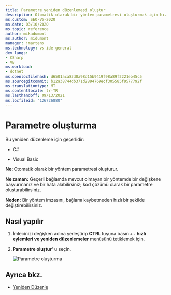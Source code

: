 ```yaml
---
title: Parametre yeniden düzenlemesi oluştur
description: Otomatik olarak bir yöntem parametresi oluşturmak için hızlı eylemler ve yeniden düzenlemeler menüsünü nasıl kullanacağınızı öğrenin.
ms.custom: SEO-VS-2020
ms.date: 03/10/2020
ms.topic: reference
author: mikadumont
ms.author: midumont
manager: jmartens
ms.technology: vs-ide-general
dev_langs:
- CSharp
- VB
ms.workload:
- dotnet
ms.openlocfilehash: d6501aca83d0a98d15b9419f98a89f2221eb45c5
ms.sourcegitcommit: b12a38744db371d2894769ecf305585f9577792f
ms.translationtype: MT
ms.contentlocale: tr-TR
ms.lasthandoff: 09/13/2021
ms.locfileid: "126726880"
---
```

# <a name="generate-parameter"></a>Parametre oluşturma

Bu yeniden düzenleme için geçerlidir:

- C#

- Visual Basic

**Ne:** Otomatik olarak bir yöntem parametresi oluşturur.

**Ne zaman:** Geçerli bağlamda mevcut olmayan bir yöntemde bir değişkene başvurmanız ve bir hata alabilirsiniz; kod çözümü olarak bir parametre oluşturabilirsiniz. 

**Neden:** Bir yöntem imzasını, bağlamı kaybetmeden hızlı bir şekilde değiştirebilirsiniz.

## <a name="how-to"></a>Nasıl yapılır

1. İmlecinizi değişken adına yerleştirip **CTRL** tuşuna basın + **.** **hızlı eylemleri ve yeniden düzenlemeler** menüsünü tetiklemek için.
1. **Parametre oluştur**' u seçin.

   ![Parametre oluşturma](media/generate-parameter.png) 

## <a name="see-also"></a>Ayrıca bkz.

- [Yeniden Düzenle](../refactoring-in-visual-studio.md)
